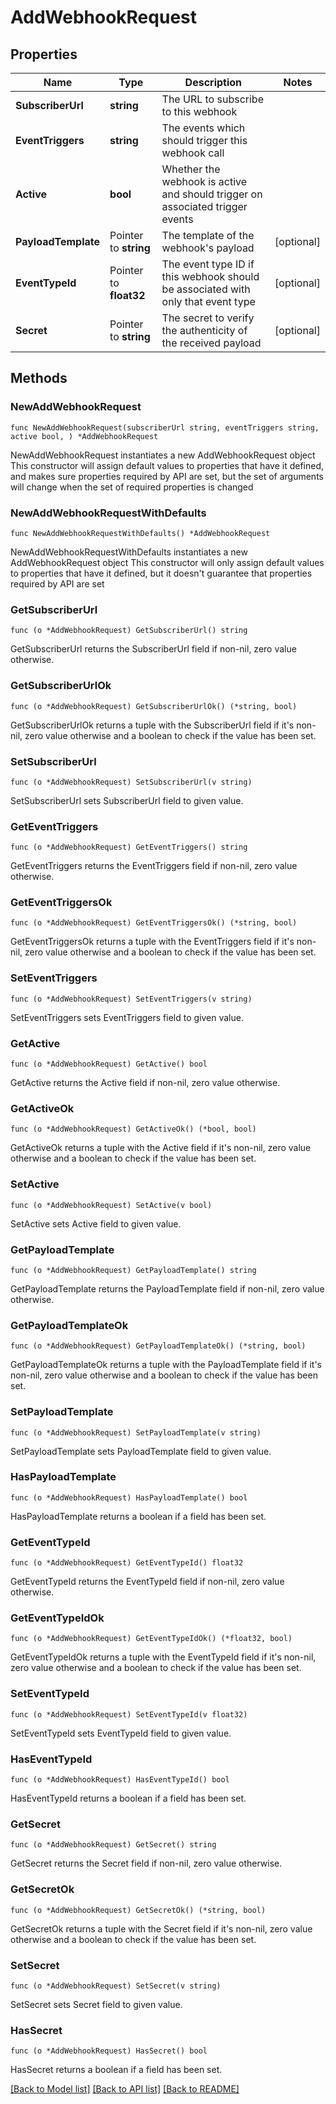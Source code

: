 # AddWebhookRequest

## Properties

Name | Type | Description | Notes
------------ | ------------- | ------------- | -------------
**SubscriberUrl** | **string** | The URL to subscribe to this webhook | 
**EventTriggers** | **string** | The events which should trigger this webhook call | 
**Active** | **bool** | Whether the webhook is active and should trigger on associated trigger events | 
**PayloadTemplate** | Pointer to **string** | The template of the webhook&#39;s payload | [optional] 
**EventTypeId** | Pointer to **float32** | The event type ID if this webhook should be associated with only that event type | [optional] 
**Secret** | Pointer to **string** | The secret to verify the authenticity of the received payload | [optional] 

## Methods

### NewAddWebhookRequest

`func NewAddWebhookRequest(subscriberUrl string, eventTriggers string, active bool, ) *AddWebhookRequest`

NewAddWebhookRequest instantiates a new AddWebhookRequest object
This constructor will assign default values to properties that have it defined,
and makes sure properties required by API are set, but the set of arguments
will change when the set of required properties is changed

### NewAddWebhookRequestWithDefaults

`func NewAddWebhookRequestWithDefaults() *AddWebhookRequest`

NewAddWebhookRequestWithDefaults instantiates a new AddWebhookRequest object
This constructor will only assign default values to properties that have it defined,
but it doesn't guarantee that properties required by API are set

### GetSubscriberUrl

`func (o *AddWebhookRequest) GetSubscriberUrl() string`

GetSubscriberUrl returns the SubscriberUrl field if non-nil, zero value otherwise.

### GetSubscriberUrlOk

`func (o *AddWebhookRequest) GetSubscriberUrlOk() (*string, bool)`

GetSubscriberUrlOk returns a tuple with the SubscriberUrl field if it's non-nil, zero value otherwise
and a boolean to check if the value has been set.

### SetSubscriberUrl

`func (o *AddWebhookRequest) SetSubscriberUrl(v string)`

SetSubscriberUrl sets SubscriberUrl field to given value.


### GetEventTriggers

`func (o *AddWebhookRequest) GetEventTriggers() string`

GetEventTriggers returns the EventTriggers field if non-nil, zero value otherwise.

### GetEventTriggersOk

`func (o *AddWebhookRequest) GetEventTriggersOk() (*string, bool)`

GetEventTriggersOk returns a tuple with the EventTriggers field if it's non-nil, zero value otherwise
and a boolean to check if the value has been set.

### SetEventTriggers

`func (o *AddWebhookRequest) SetEventTriggers(v string)`

SetEventTriggers sets EventTriggers field to given value.


### GetActive

`func (o *AddWebhookRequest) GetActive() bool`

GetActive returns the Active field if non-nil, zero value otherwise.

### GetActiveOk

`func (o *AddWebhookRequest) GetActiveOk() (*bool, bool)`

GetActiveOk returns a tuple with the Active field if it's non-nil, zero value otherwise
and a boolean to check if the value has been set.

### SetActive

`func (o *AddWebhookRequest) SetActive(v bool)`

SetActive sets Active field to given value.


### GetPayloadTemplate

`func (o *AddWebhookRequest) GetPayloadTemplate() string`

GetPayloadTemplate returns the PayloadTemplate field if non-nil, zero value otherwise.

### GetPayloadTemplateOk

`func (o *AddWebhookRequest) GetPayloadTemplateOk() (*string, bool)`

GetPayloadTemplateOk returns a tuple with the PayloadTemplate field if it's non-nil, zero value otherwise
and a boolean to check if the value has been set.

### SetPayloadTemplate

`func (o *AddWebhookRequest) SetPayloadTemplate(v string)`

SetPayloadTemplate sets PayloadTemplate field to given value.

### HasPayloadTemplate

`func (o *AddWebhookRequest) HasPayloadTemplate() bool`

HasPayloadTemplate returns a boolean if a field has been set.

### GetEventTypeId

`func (o *AddWebhookRequest) GetEventTypeId() float32`

GetEventTypeId returns the EventTypeId field if non-nil, zero value otherwise.

### GetEventTypeIdOk

`func (o *AddWebhookRequest) GetEventTypeIdOk() (*float32, bool)`

GetEventTypeIdOk returns a tuple with the EventTypeId field if it's non-nil, zero value otherwise
and a boolean to check if the value has been set.

### SetEventTypeId

`func (o *AddWebhookRequest) SetEventTypeId(v float32)`

SetEventTypeId sets EventTypeId field to given value.

### HasEventTypeId

`func (o *AddWebhookRequest) HasEventTypeId() bool`

HasEventTypeId returns a boolean if a field has been set.

### GetSecret

`func (o *AddWebhookRequest) GetSecret() string`

GetSecret returns the Secret field if non-nil, zero value otherwise.

### GetSecretOk

`func (o *AddWebhookRequest) GetSecretOk() (*string, bool)`

GetSecretOk returns a tuple with the Secret field if it's non-nil, zero value otherwise
and a boolean to check if the value has been set.

### SetSecret

`func (o *AddWebhookRequest) SetSecret(v string)`

SetSecret sets Secret field to given value.

### HasSecret

`func (o *AddWebhookRequest) HasSecret() bool`

HasSecret returns a boolean if a field has been set.


[[Back to Model list]](../README.md#documentation-for-models) [[Back to API list]](../README.md#documentation-for-api-endpoints) [[Back to README]](../README.md)


